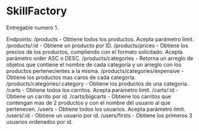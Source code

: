 # SkillFactory
Entregable numero 1.

Endpoints:
/products - Obtiene todos los productos. Acepta parámetro limit.
/products/:id - Obtiene un producto por ID.
/products/prices - Obtiene los precios de los productos, cumpliendo con el formato solicitado. Acepta parámetro order ASC o DESC.
/products/categories - Retorna un arreglo de objetos que contiene el nombre de cada categoría y un arreglo con los productos pertenecientes a la misma.
/products/categories/expensive - Obtiene los productos mas caros de cada categoría.
/products/categories/:category - Obtiene los productos de una categoria.
/carts - Obtiene todos los carritos. Acepta parámetro limit.
/carts/:id - Obtiene un carrito por id.
/carts/bigcarts - Obtiene los carritos que contengan mas de 2 productos y con el nombre del usuario al que pertenecen.
/users - Obtiene todos los usuarios. Acepta parámetro limit.
/users/:id - Obtiene un usuario por id.
/users/firsts - Obtiene los primeros 3 usuarios ordenados por id.
